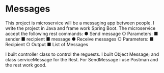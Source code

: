 # Messages

This project is microservice will be a messaging app between people.
I write the project in Java and frame work Spring Boot.
The microservice accept the following rest commands:
● Send message
     ○ Parameters:
        ■ sender
        ■ recipient
        ■ message
● Receive messages
    ○ Parameters:
       ■ Recipient
    ○ Output
       ■ List of Messages
       
I built controller class to control the reguests.
I built Object Message; and class serviceMessage for the Rest.
For SendMessage i use Postman and the rest work good.


